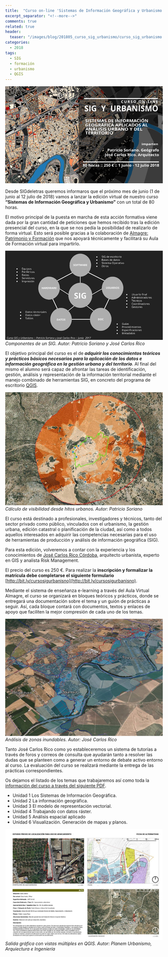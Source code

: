 ```yaml
---
title:  "Curso on-line 'Sistemas de Información Geográfica y Urbanismo'"
excerpt_separator: "<!--more-->"
comments: true
related: true
header:
  teaser: "/images/blog/201805_curso_sig_urbanismo/curso_sig_urbanismo.png" 
categories: 
  - 2018
tags:
  - SIG
  - formación
  - urbanismo
  - QGIS
---
```


![Flayer Geowebinar](/images/blog/201805_curso_sig_urbanismo/curso_sig_urbanismo.png)

Desde SIGdeletras queremos informaros que el próximo mes de junio (1 de junio al 12 julio de 2018) vamos a lanzar la edición virtual de nuestro curso **“Sistemas de Información Geográfica y Urbanismo”** con un total de 80 horas. 

El motivo principal de la puesta en marcha de esta acción formativa viene dada por la gran cantidad de peticiones que hemos recibido tras la edición presencial del curso, en la que se nos pedía la posibilidad de realizarlo de forma virtual.  Esto será posible gracias a la colaboración de [Almagre: Patrimonio y Formación](http://www.almagre.es/) que nos apoyará técnicamente y facilitará su Aula de Formación virtual para impartirlo.

![Componentes de un SIG](/images/blog/201805_curso_sig_urbanismo/sistema_sig.jpg)
*Componentes de un SIG. Autor: Patricio Soriano y José Carlos Rico*

El objetivo principal del curso es el de ***adquirir los conocimientos teóricos y prácticos básicos necesarios para la aplicación de los datos e información geográfica en la gestión urbana y del territorio***. Al final del mismo el alumno será capaz de afrontar las tareas de identificación, gestión, análisis y representación de la información territorial mediante el manejo combinado de herramientas SIG, en concreto del programa de escritorio [QGIS](https://www.qgis.org/es/site/).

![Cálculo de visibilidad desde hitos urbanos](/images/blog/201805_curso_sig_urbanismo/visibilidad.jpg)
*Cálculo de visibilidad desde hitos urbanos. Autor: Patricio Soriano*

El curso está destinado a profesionales, investigadores y técnicos, tanto del sector privado como público, vinculados con el urbanismo, la gestión urbana, edición catastral o planificación de la ciudad, así como a todos aquellos interesados en adquirir las competencias necesarias para el uso de herramientas de producción y análisis de información geográfica (SIG).

Para esta edición, volveremos a contar con la experiencia y los conocimientos de [José Carlos Rico Córdoba](https://www.linkedin.com/in/jos%C3%A9-carlos-rico-c%C3%B3rdoba-659b1915/), arquitecto urbanista, experto en GIS  y analista Risk Management. 

El precio del curso es 250 €. Para realizar la **inscripción y formalizar la matrícula debe completarse el siguiente formulario**  [http://bit.ly/cursosigurbanisno](http://bit.ly/cursosigurbanisno).

Mediante el sistema de enseñanza e-learning a través del Aula Virtual Almagre, el curso se organizará en bloques teóricos y prácticos, donde se entregará una documentación sobre el tema y un guión de prácticas a seguir. Así, cada bloque contará con documentos, textos y enlaces de apoyo que faciliten la mejor compresión de cada uno de los temas. 

![Análisis de zonas inundables. Autor: José Carlos Rico](/images/blog/201805_curso_sig_urbanismo/zonas_inundables_jc.jpg)
*Análisis de zonas inundables. Autor: José Carlos Rico*

Tanto José Carlos Rico como yo estableceremos un sistema de tutorías a través de foros y correos de consulta que ayudarán tanto a resolver las dudas que se planteen como a generar un entorno de debate activo entorno al curso. La evaluación del curso se realizará mediante la entrega de las prácticas correspondientes.

Os dejamos el listado de los temas que trabajaremos así como toda la [información del curso a través del siguiente PDF](/images/blog/201805_curso_sig_urbanismo/curso_sig_urbanismo2018.pdf).

- Unidad 1 Los Sistemas de Información Geográfica.
- Unidad 2 La información geográfica.
- Unidad 3 El modelo de representación vectorial.
- Unidad 4 Trabajando con datos ráster.
- Unidad 5 Análisis espacial aplicado
- Unidad 6 Visualización. Generación de mapas y planos.

![Salida gráfica con vistas múltiples en QGIS](/images/blog/201805_curso_sig_urbanismo/alternativas.jpg)
*Salida gráfica con vistas múltiples en QGIS. Autor: Planem Urbanismo, Arquiectura e Ingeniería*
